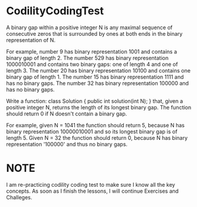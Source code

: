 # CodilityCodingTest

A binary gap within a positive integer N is any maximal sequence of consecutive zeros that is surrounded by 
ones at both ends in the binary representation of N.

For example, number 9 has binary representation 1001 and contains a binary gap of length 2. The number 529 has binary representation 1000010001
and contains two binary gaps: one of length 4 and one of length 3. 
The number 20 has binary representation 10100 and contains one binary gap of length 1. 
The number 15 has binary representation 1111 and has no binary gaps. The number 32 has binary representation 100000 and has no binary gaps.

Write a function:
  class Solution { public int solution(int N); }
that, given a positive integer N, returns the length of its longest binary gap. The function should return 0 if N doesn't contain a binary gap.

For example, given N = 1041 the function should return 5, because N has binary representation 10000010001 and so its longest binary gap is of length 5. 
Given N = 32 the function should return 0, because N has binary representation '100000' and thus no binary gaps.




# NOTE
I am re-practicing codility coding test to make sure I know all the key concepts.
As soon as I finish the lessons, I will continue Exercises and Challeges.
